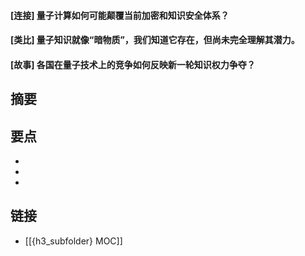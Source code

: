 #### [连接] 量子计算如何可能颠覆当前加密和知识安全体系？


#### [类比] 量子知识就像“暗物质”，我们知道它存在，但尚未完全理解其潜力。


#### [故事] 各国在量子技术上的竞争如何反映新一轮知识权力争夺？


## 摘要


## 要点

- 
- 
- 

## 链接

- [[{h3_subfolder} MOC]]

